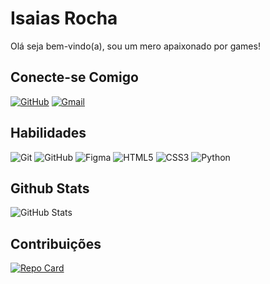 # Isaias Rocha

Olá seja bem-vindo(a), sou um mero apaixonado por games!


## Conecte-se Comigo

[![GitHub](https://img.shields.io/badge/GitHub-100000?style=for-the-badge&logo=github&logoColor=white)](https://github.com/isaias-rocha) [![Gmail](https://img.shields.io/badge/Gmail-333333?style=for-the-badge&logo=gmail&logoColor=red)](mailto:isaiasrocha.dev@gmail.com)

 
## Habilidades

![Git](https://img.shields.io/badge/GIT-E44C30?style=for-the-badge&logo=git&logoColor=white)
![GitHub](https://img.shields.io/badge/GitHub-100000?style=for-the-badge&logo=github&logoColor=white)
![Figma](https://img.shields.io/badge/Figma-696969?style=for-the-badge&logo=figma&logoColor=figma)
![HTML5](https://img.shields.io/badge/HTML5-E34F26?style=for-the-badge&logo=html5&logoColor=white) 
![CSS3](https://img.shields.io/badge/CSS3-1572B6?style=for-the-badge&logo=css3&logoColor=white) 
![Python](https://img.shields.io/badge/python-3670A0?style=for-the-badge&logo=python&logoColor=ffdd54)


## Github Stats

![GitHub Stats](https://github-readme-stats.vercel.app/api?username=isaias-rocha&theme=transparent&bg_color=005&border_color=30A3DC&show_icons=true&icon_color=03FA8F&title_color=03FA8F&text_color=FFF&hide_title=true&hide=stars)

## Contribuições
[![Repo Card](https://github-readme-stats.vercel.app/api/pin/?username=isaias-rocha&repo=dio-lab-open-source&bg_color=005&border_color=30A3DC&show_icons=true&icon_color=30A3DC&title_color=03FA8F&text_color=FFF)](https://github.com/isaias-rocha/dio-lab-open-source)
